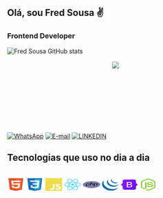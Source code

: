 ## Olá, sou Fred Sousa ✌️
###   Frontend Developer

![Fred Sousa GitHub stats](https://github-readme-stats.vercel.app/api?username=FREDSIL2904&show_icons=true&theme=tokyonight)

<div  align="center" style="margin-bottom:100px;"> 
 <img width=55% align="center"  src="https://github-readme-streak-stats.herokuapp.com?user=FREDSIL2904&theme=radical&mode=weekly" /> 

  </div><br><br>



[![WhatsApp](https://img.shields.io/badge/WhatsApp-25D366?style=for-the-badge&logo=whatsapp&logoColor=white)](https://wa.me/5511993323328?text=Ol%C3%A1%2C+tudo+bem%3F+Como+posso+ajudar%3F)
[![E-mail](https://img.shields.io/badge/Gmail-D14836?style=for-the-badge&logo=gmail&logoColor=white)](mailto:fredsilsousa29@gmail.com)
[![LINKEDIN](https://img.shields.io/badge/LinkedIn-0077B5?style=for-the-badge&logo=linkedin&logoColor=white)](https://bit.ly/Fred-Sousa)

## Tecnologias que uso no dia a dia

<div style="display: inline_block"><br>
 <img align="center" alt="Fred-HTML" height="30" width="40" src="https://raw.githubusercontent.com/devicons/devicon/master/icons/html5/html5-original.svg">
 <img align="center" alt="Fred-CSS" height="30" width="40" src="https://raw.githubusercontent.com/devicons/devicon/master/icons/css3/css3-original.svg">
  <img align="center" alt="fred-js" height="30" width="40" src="https://raw.githubusercontent.com/devicons/devicon/master/icons/javascript/javascript-plain.svg">
  <img align="center" alt="Fred-React" height="30" width="40" src="https://raw.githubusercontent.com/devicons/devicon/master/icons/react/react-original.svg">
  <img align="center" alt="Fred-PHP" height="30" width="40" src="https://raw.githubusercontent.com/devicons/devicon/master/icons/php/php-original.svg">
  <img align="center" alt="Fred-jQuery" height="30" width="40" src="https://raw.githubusercontent.com/devicons/devicon/master/icons/jquery/jquery-original.svg">
 <img align="center" alt="Fred-Bootstrap" height="30" width="40" src="https://raw.githubusercontent.com/devicons/devicon/master/icons/bootstrap/bootstrap-original.svg">
<img align="center" alt="Fred-Nodejs" height="30" width="40" src="https://raw.githubusercontent.com/devicons/devicon/master/icons/nodejs/nodejs-original.svg">
</div>
  
  ##
 

  
  
